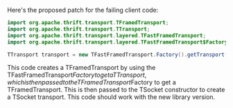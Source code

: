 Here's the proposed patch for the failing client code:

```java
import org.apache.thrift.transport.TFramedTransport;
import org.apache.thrift.transport.TTransport;
import org.apache.thrift.transport.layered.TFastFramedTransport;
import org.apache.thrift.transport.layered.TFastFramedTransport$Factory;

TTransport transport = new TFastFramedTransport.Factory().getTransport(new TFramedTransport.Factory().getTransport(new TTransportFactory().getTransport(new TSocket("localhost", 9090))));
```

This code creates a TFramedTransport by using the TFastFramedTransport$Factory to get a TTransport, which is then passed to the TFramedTransport$Factory to get a TFramedTransport. This is then passed to the TSocket constructor to create a TSocket transport. This code should work with the new library version.